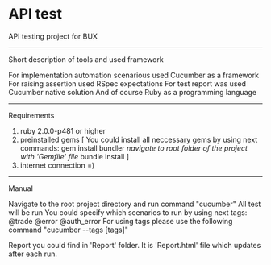 API test
=========

API testing project for BUX 

------
Short description of tools and used framework

  For implementation automation scenarious used Cucumber as a framework
  For raising assertion used RSpec expectations
  For test report was used Cucumber native solution
  And of course Ruby as a programming language

------
Requirements

1. ruby 2.0.0-p481 or higher
2. preinstalled gems 
[ You could install all neccessary gems by using next commands:
gem install bundler
*navigate to root folder of the project with 'Gemfile' file*
bundle install ]
4. internet connection =)

------
Manual

Navigate to the root project directory and run command "cucumber"
All test will be run 
You could specify which scenarios to run by using next tags:
@trade
@error
@auth_error
For using tags please use the following command "cucumber --tags [tags]"

Report you could find in 'Report' folder. It is 'Report.html' file which updates after each run.

